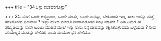 +++
title = "34 ಒನ್ದು ಮತವೆನಗೊನ್ದು"

+++
34. ನನಗೆ ಒಂದೇ ಅಭಿಪ್ರಾಯ, ಒಂದೇ ಮಾತು, ಒಂದೇ ಮನಸ್ಸು, ಬೇರೊಂದು ಇಲ್ಲ, ಸಾಕು ಇದನ್ನು ಮತ್ತೆ ಹೇಳಿಕೊಂಡು ಫಲವೇನು ? ಇಷ್ಟು ಹೇಳಿದ ಮೇಲೂ ಪಾಂಡವರೊಡನೆ ಸಂಧಿ ಮಾತೇಕೆ ? ಈಗ ನಿಮಗೆ ಈ ಪರಿಸ್ಥಿತಿಯನ್ನು ನಾನೇ ಉಂಟು ಮಾಡಿದ ಮೇಲೆ ಇನ್ನು ನಾನು ನನ್ನ ದೇಹವನ್ನು ರಕ್ಷಿಸಿಕೊಳ್ಳುವುದು ಒಳ್ಳೆಯದೇ ? ನೀವು ಸರಿಯಲ್ಲ್ಲದ ಮಾತನ್ನು ಹೇಳಿದಿರಿ ಎಂದು ದುರ್ಯೋಧನ ಹೇಳಿದನು.